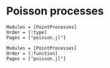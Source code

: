 # Poisson processes

```@autodocs
Modules = [PointProcesses]
Order = [:type]
Pages = ["poisson.jl"]
```

```@autodocs
Modules = [PointProcesses]
Order = [:function]
Pages = ["poisson.jl"]
```
